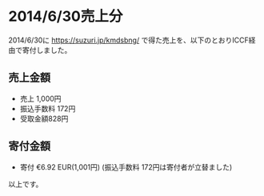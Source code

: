 # 2014/6/30売上分

2014/6/30に https://suzuri.jp/kmdsbng/ で得た売上を、以下のとおりICCF経由で寄付しました。


## 売上金額
* 売上 1,000円
* 振込手数料 172円
* 受取金額828円

## 寄付金額

* 寄付 €6.92 EUR(1,001円)
(振込手数料 172円は寄付者が立替ました)


以上です。



